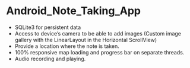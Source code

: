 # Android_Note_Taking_App

-	SQLite3 for persistent data
-	Access to device’s camera to be able to add images
  (Custom image gallery with the LinearLayout in the Horizontal ScrollView)
-	Provide a location where the note is taken.
-	100% responsive map loading and progress bar on separate threads.
-	Audio recording and playing.
